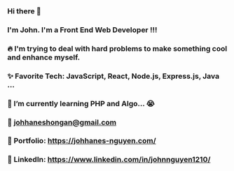 ### Hi there 👋
### I'm John. I'm a Front End Web Developer !!!

### 🔥 I'm trying to deal with hard problems to make something cool and enhance myself.
### ✨ Favorite Tech: JavaScript, React, Node.js, Express.js, Java ...
### 📓 I’m currently learning PHP and Algo... 😭
### 📧 johhaneshongan@gmail.com 
### 🎨 Portfolio: https://johhanes-nguyen.com/
### 💼 LinkedIn: https://www.linkedin.com/in/johnnguyen1210/


<!--
**johnhongannguyen/johnhongannguyen** is a ✨ _special_ ✨ repository because its `README.md` (this file) appears on your GitHub profile.

Here are some ideas to get you started:

- 🔭 I’m currently working on ...
- 🌱 I’m currently learning ...
- 👯 I’m looking to collaborate on ...
- 🤔 I’m looking for help with ...
- 💬 Ask me about ...
- 📫 How to reach me: ...
- 😄 Pronouns: ...
- ⚡ Fun fact: ...
### Languages and Tools: 
-->

